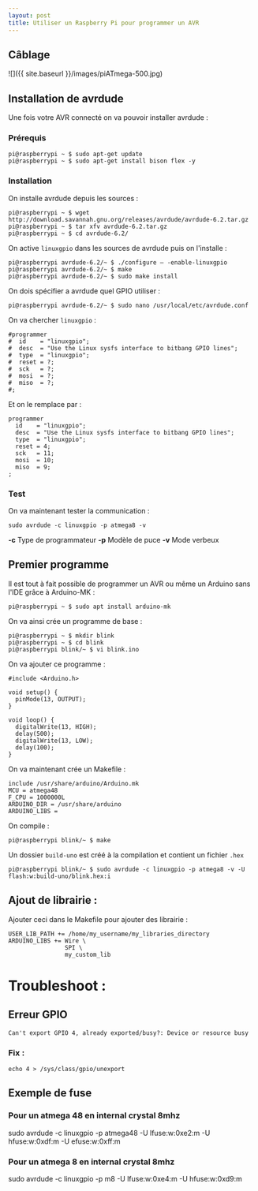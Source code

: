 ```yaml
---
layout: post
title: Utiliser un Raspberry Pi pour programmer un AVR
---
```

## Câblage

![]({{ site.baseurl }}/images/piATmega-500.jpg)

## Installation de avrdude

Une fois votre AVR connecté on va pouvoir installer avrdude : 

### Prérequis 

```
pi@raspberrypi ~ $ sudo apt-get update
pi@raspberrypi ~ $ sudo apt-get install bison flex -y
```

### Installation 
On installe avrdude depuis les sources :

```
pi@raspberrypi ~ $ wget http://download.savannah.gnu.org/releases/avrdude/avrdude-6.2.tar.gz
pi@raspberrypi ~ $ tar xfv avrdude-6.2.tar.gz
pi@raspberrypi ~ $ cd avrdude-6.2/
```

On active `linuxgpio` dans les sources de avrdude puis on l'installe :

```
pi@raspberrypi avrdude-6.2/~ $ ./configure – -enable-linuxgpio
pi@raspberrypi avrdude-6.2/~ $ make
pi@raspberrypi avrdude-6.2/~ $ sudo make install
```

On dois spécifier a avrdude quel GPIO utiliser :

```
pi@raspberrypi avrdude-6.2/~ $ sudo nano /usr/local/etc/avrdude.conf
```

On va chercher `linuxgpio` : 

```
#programmer
#  id    = "linuxgpio";
#  desc  = "Use the Linux sysfs interface to bitbang GPIO lines";
#  type  = "linuxgpio";
#  reset = ?;
#  sck   = ?;
#  mosi  = ?;
#  miso  = ?;
#;
```

Et on le remplace par :

```
programmer
  id    = "linuxgpio";
  desc  = "Use the Linux sysfs interface to bitbang GPIO lines";
  type  = "linuxgpio";
  reset = 4;
  sck   = 11;
  mosi  = 10;
  miso  = 9;
;
```

### Test 
On va maintenant tester la communication : 

```
sudo avrdude -c linuxgpio -p atmega8 -v 
```

**-c** Type de programmateur
**-p** Modèle de puce 
**-v** Mode verbeux 

## Premier programme 

Il est tout à fait possible de programmer un AVR ou même un Arduino sans l'IDE grâce à Arduino-MK :

```
pi@raspberrypi ~ $ sudo apt install arduino-mk
```

On va ainsi crée un programme de base : 

```
pi@raspberrypi ~ $ mkdir blink
pi@raspberrypi ~ $ cd blink
pi@raspberrypi blink/~ $ vi blink.ino
```

On va ajouter ce programme :
```
#include <Arduino.h>

void setup() {
  pinMode(13, OUTPUT);     
}

void loop() {
  digitalWrite(13, HIGH);
  delay(500);
  digitalWrite(13, LOW);
  delay(100);
}
```

On va maintenant crée un Makefile :
```
include /usr/share/arduino/Arduino.mk
MCU = atmega48
F_CPU = 1000000L
ARDUINO_DIR = /usr/share/arduino
ARDUINO_LIBS =
```

On compile :

```
pi@raspberrypi blink/~ $ make
```

Un dossier `build-uno` est créé à la compilation et contient un fichier `.hex`

```
pi@raspberrypi blink/~ $ sudo avrdude -c linuxgpio -p atmega8 -v -U flash:w:build-uno/blink.hex:i
```

## Ajout de librairie : 

Ajouter ceci dans le Makefile pour ajouter des librairie :
```
USER_LIB_PATH += /home/my_username/my_libraries_directory
ARDUINO_LIBS += Wire \
                SPI \
                my_custom_lib
```

# Troubleshoot :

## Erreur GPIO
```
Can't export GPIO 4, already exported/busy?: Device or resource busy
```
### Fix : 
```
echo 4 > /sys/class/gpio/unexport 
```
## Exemple de fuse 

### Pour un atmega 48 en internal crystal 8mhz
sudo avrdude -c linuxgpio -p atmega48 -U lfuse:w:0xe2:m -U hfuse:w:0xdf:m -U efuse:w:0xff:m

### Pour un atmega 8 en internal crystal 8mhz 
sudo avrdude -c linuxgpio -p m8 -U lfuse:w:0xe4:m -U hfuse:w:0xd9:m 
